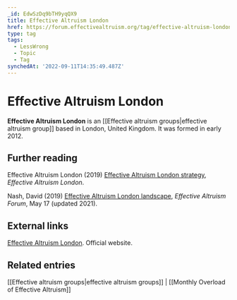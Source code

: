 ```yaml
---
_id: EdwSzDq9bTH9yqQX9
title: Effective Altruism London
href: https://forum.effectivealtruism.org/tag/effective-altruism-london
type: tag
tags:
  - LessWrong
  - Topic
  - Tag
synchedAt: '2022-09-11T14:35:49.487Z'
---
```

# Effective Altruism London

**Effective Altruism London** is an [[Effective altruism groups|effective altruism group]] based in London, United Kingdom. It was formed in early 2012.

Further reading
---------------

Effective Altruism London (2019) [Effective Altruism London strategy](https://docs.google.com/document/d/1OlqrxnpHSEhstuexv4Se9MWDbiYVq-lk41zw4-vLbMw/edit?usp=sharing&usp=embed_facebook), *Effective Altruism London*.

Nash, David (2019) [Effective Altruism London landscape](https://forum.effectivealtruism.org/posts/P4yXkPTkBgQCcSxD3/effective-altruism-london-landscape), *Effective Altruism Forum*, May 17 (updated 2021).

External links
--------------

[Effective Altruism London](https://www.ealondon.com/). Official website.

Related entries
---------------

[[Effective altruism groups|effective altruism groups]] | [[Monthly Overload of Effective Altruism]]